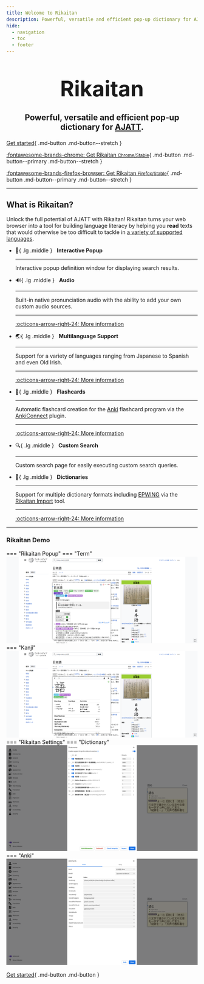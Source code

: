```yaml
---
title: Welcome to Rikaitan
description: Powerful, versatile and efficient pop-up dictionary for AJATT.
hide:
  - navigation
  - toc
  - footer
---
```


# <p style="text-align: center; margin-bottom: 10px; font-size: 200%">**Rikaitan**</p>
## <p style="text-align: center">Powerful, versatile and efficient pop-up dictionary for <a href="https://tatsumoto.neocities.org/blog/whats-ajatt" target="_blank">AJATT</a>.</p>

<div class="grid" markdown>

[Get started](getting-started/index.md){ .md-button .md-button--stretch }

[:fontawesome-brands-chrome: Get Rikaitan <small>Chrome/Stable</small>](https://chrome.google.com/webstore/detail/rikaitan/pnjdahdadbkhcfamabafkjbjblbgkodk){ .md-button .md-button--primary .md-button--stretch }

[:fontawesome-brands-firefox-browser: Get Rikaitan <small>Firefox/Stable</small>](https://addons.mozilla.org/en-US/firefox/addon/rikaitan/){ .md-button .md-button--primary .md-button--stretch }

</div>

---

## What is Rikaitan?

Unlock the full potential of AJATT with Rikaitan!
Rikaitan turns your web browser into a tool for building language literacy by helping you **read** texts that would otherwise be too difficult to tackle in [a variety of supported languages](./other/supported-languages.md).

<div class="grid cards" markdown>


-   :speech_balloon:{ .lg .middle } &nbsp;
    __Interactive Popup__

    ---

    Interactive popup definition window for displaying search results.


-   :loud_sound:{ .lg .middle } &nbsp;
    __Audio__

    ---

    Built-in native pronunciation audio with the ability to add your own custom audio sources.

    ---

    [:octicons-arrow-right-24: More information](./advanced/index.md#audio)

-   :earth_asia:{ .lg .middle } &nbsp;
    __Multilanguage Support__

    ---

    Support for a variety of languages ranging from Japanese to Spanish and even Old Irish.

    ---

    [:octicons-arrow-right-24: More information](./other/supported-languages.md)

-   :pencil:{ .lg .middle } &nbsp;
    __Flashcards__

    ---

    Automatic flashcard creation for the [Anki](https://apps.ankiweb.net/) flashcard program via the [AnkiConnect](https://ankiweb.net/shared/info/2055492159) plugin.

    ---

    [:octicons-arrow-right-24: More information](./anki/index.md)

-   :mag:{ .lg .middle } &nbsp;
    __Custom Search__

    ---

    Custom search page for easily executing custom search queries.


-   :book:{ .lg .middle } &nbsp;
    __Dictionaries__

    ---

    Support for multiple dictionary formats including [EPWING](https://ja.wikipedia.org/wiki/EPWING) via the [Rikaitan Import](https://github.com/Ajatt-Tools/rikaitan-import) tool.

    ---

    [:octicons-arrow-right-24: More information](./dictionaries/index.md)

</div>

---

### Rikaitan Demo

=== "Rikaitan Popup"
    === "Term"
        ![Term definitions](assets/ss/terms.png)
    === "Kanji"
        ![Kanji information](assets/ss/kanji.png)
=== "Rikaitan Settings"
    === "Dictionary"
        ![Dictionary options](assets/ss/dictionaries.png)
    === "Anki"
        ![Anki options](assets/ss/anki.png)

[Get started](getting-started/index.md){ .md-button .md-button }
